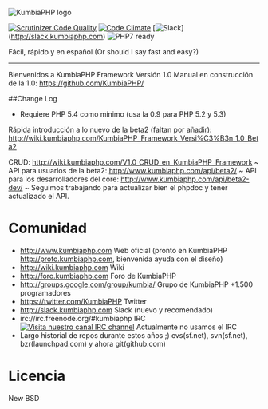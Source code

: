 ![KumbiaPHP logo](https://rawgit.com/kumbiaphp/kumbiaphp/1.0/default/public/img/kumbiaphp.svg)

[![Scrutinizer Code Quality](https://scrutinizer-ci.com/g/KumbiaPHP/KumbiaPHP/badges/quality-score.png?b=1.0)](https://scrutinizer-ci.com/g/KumbiaPHP/KumbiaPHP/?branch=1.0)
[![Code Climate](https://codeclimate.com/github/KumbiaPHP/KumbiaPHP/badges/gpa.svg)](https://codeclimate.com/github/KumbiaPHP/KumbiaPHP)
[![Slack](http://slack.kumbiaphp.com/badge.svg)]
(http://slack.kumbiaphp.com)
![PHP7 ready](https://rawgit.com/kumbiaphp/kumbiaphp/1.0/default/public/img/php7.svg)

Fácil, rápido y en español
(Or should I say fast and easy?)

---
Bienvenidos a KumbiaPHP Framework  Versión 1.0
Manual en construcción de la 1.0: https://github.com/KumbiaPHP/

##Change Log
* Requiere PHP 5.4 como mínimo (usa la 0.9 para PHP 5.2 y 5.3)


Rápida introducción a lo nuevo de la beta2 (faltan por añadir): http://wiki.kumbiaphp.com/KumbiaPHP_Framework_Versi%C3%B3n_1.0_Beta2

CRUD: http://wiki.kumbiaphp.com/V1.0_CRUD_en_KumbiaPHP_Framework
~ API para usuarios de la beta2: http://www.kumbiaphp.com/api/beta2/
~ API para los desarrolladores del core: http://www.kumbiaphp.com/api/beta2-dev/
~ Seguimos trabajando para actualizar bien el phpdoc y tener actualizado el API.


Comunidad
===
* http://www.kumbiaphp.com  Web oficial  (pronto en KumbiaPHP http://proto.kumbiaphp.com, bienvenida ayuda con el diseño)
* http://wiki.kumbiaphp.com Wiki
* http://foro.kumbiaphp.com Foro de KumbiaPHP
* http://groups.google.com/group/kumbia/   Grupo de KumbiaPHP +1.500 programadores
* https://twitter.com/KumbiaPHP Twitter
* http://slack.kumbiaphp.com  Slack (nuevo y recomendado)
* irc://irc.freenode.org/#kumbiaphp  IRC [![Visita nuestro canal IRC channel](https://kiwiirc.com/buttons/irc.freenode.org/kumbiaphp.png)](https://kiwiirc.com/client/irc.freenode.org/?nick=invitado|?&theme=cli#kumbiaphp) Actualmente no usamos el IRC
* Largo historial de repos durante estos años ;)  cvs(sf.net), svn(sf.net), bzr(launchpad.com) y ahora git(github.com)

Licencia
===
New BSD
